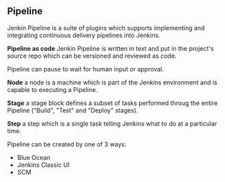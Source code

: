 ## Pipeline ##

Jenkin Pipeline is a suite of plugins which supports implementing and integrating continuous delivery pipelines into Jenkins.    

**Pipeline as code** Jenkin Pipeline is written in text and put in the project's source repo which can be versioned and reviewed as code.   

Pipeline can pause to wait for human input or approval.  

**Node** a node is a machine which is part of the Jenkins environment and is capable to executing a Pipeline.    

**Stage** a stage block defines a subset of tasks performed throug the entire Pipeline ("Build", "Test" and "Deploy" stages).   

**Step** a step which is a single task telling Jenkins what to do at a particular time.   

Pipeline can be created by one of 3 ways:  

* Blue Ocean 
* Jenkins Classic UI 
* SCM 



